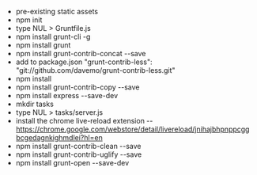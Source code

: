 - pre-existing static assets
- npm init
- type NUL > Gruntfile.js
- npm install grunt-cli -g
- npm install grunt
- npm install grunt-contrib-concat --save
- add to package.json "grunt-contrib-less": "git://github.com/davemo/grunt-contrib-less.git"
- npm install
- npm install grunt-contrib-copy --save
- npm install express --save-dev
- mkdir tasks
- type NUL > tasks/server.js
- install the chrome live-reload extension -- https://chrome.google.com/webstore/detail/livereload/jnihajbhpnppcggbcgedagnkighmdlei?hl=en
- npm install grunt-contrib-clean --save
- npm install grunt-contrib-uglify --save
- npm install grunt-open --save-dev